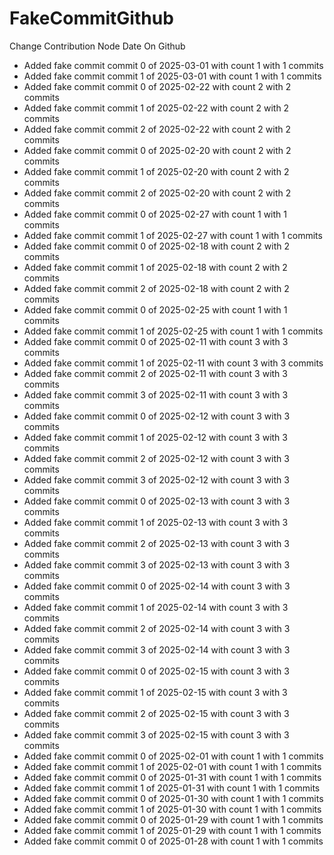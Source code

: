 # FakeCommitGithub
Change Contribution Node Date On Github
- Added fake commit commit 0 of 2025-03-01 with count 1 with 1 commits
- Added fake commit commit 1 of 2025-03-01 with count 1 with 1 commits
- Added fake commit commit 0 of 2025-02-22 with count 2 with 2 commits
- Added fake commit commit 1 of 2025-02-22 with count 2 with 2 commits
- Added fake commit commit 2 of 2025-02-22 with count 2 with 2 commits
- Added fake commit commit 0 of 2025-02-20 with count 2 with 2 commits
- Added fake commit commit 1 of 2025-02-20 with count 2 with 2 commits
- Added fake commit commit 2 of 2025-02-20 with count 2 with 2 commits
- Added fake commit commit 0 of 2025-02-27 with count 1 with 1 commits
- Added fake commit commit 1 of 2025-02-27 with count 1 with 1 commits
- Added fake commit commit 0 of 2025-02-18 with count 2 with 2 commits
- Added fake commit commit 1 of 2025-02-18 with count 2 with 2 commits
- Added fake commit commit 2 of 2025-02-18 with count 2 with 2 commits
- Added fake commit commit 0 of 2025-02-25 with count 1 with 1 commits
- Added fake commit commit 1 of 2025-02-25 with count 1 with 1 commits
- Added fake commit commit 0 of 2025-02-11 with count 3 with 3 commits
- Added fake commit commit 1 of 2025-02-11 with count 3 with 3 commits
- Added fake commit commit 2 of 2025-02-11 with count 3 with 3 commits
- Added fake commit commit 3 of 2025-02-11 with count 3 with 3 commits
- Added fake commit commit 0 of 2025-02-12 with count 3 with 3 commits
- Added fake commit commit 1 of 2025-02-12 with count 3 with 3 commits
- Added fake commit commit 2 of 2025-02-12 with count 3 with 3 commits
- Added fake commit commit 3 of 2025-02-12 with count 3 with 3 commits
- Added fake commit commit 0 of 2025-02-13 with count 3 with 3 commits
- Added fake commit commit 1 of 2025-02-13 with count 3 with 3 commits
- Added fake commit commit 2 of 2025-02-13 with count 3 with 3 commits
- Added fake commit commit 3 of 2025-02-13 with count 3 with 3 commits
- Added fake commit commit 0 of 2025-02-14 with count 3 with 3 commits
- Added fake commit commit 1 of 2025-02-14 with count 3 with 3 commits
- Added fake commit commit 2 of 2025-02-14 with count 3 with 3 commits
- Added fake commit commit 3 of 2025-02-14 with count 3 with 3 commits
- Added fake commit commit 0 of 2025-02-15 with count 3 with 3 commits
- Added fake commit commit 1 of 2025-02-15 with count 3 with 3 commits
- Added fake commit commit 2 of 2025-02-15 with count 3 with 3 commits
- Added fake commit commit 3 of 2025-02-15 with count 3 with 3 commits
- Added fake commit commit 0 of 2025-02-01 with count 1 with 1 commits
- Added fake commit commit 1 of 2025-02-01 with count 1 with 1 commits
- Added fake commit commit 0 of 2025-01-31 with count 1 with 1 commits
- Added fake commit commit 1 of 2025-01-31 with count 1 with 1 commits
- Added fake commit commit 0 of 2025-01-30 with count 1 with 1 commits
- Added fake commit commit 1 of 2025-01-30 with count 1 with 1 commits
- Added fake commit commit 0 of 2025-01-29 with count 1 with 1 commits
- Added fake commit commit 1 of 2025-01-29 with count 1 with 1 commits
- Added fake commit commit 0 of 2025-01-28 with count 1 with 1 commits

